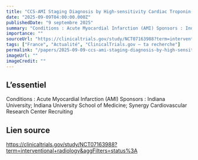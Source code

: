 ```yaml
---
title: "CCS-AMI Staging Diagnosis by High-sensitivity Cardiac Troponin-I"
date: "2025-09-09T04:00:00.000Z"
publishedDate: "9 septembre 2025"
summary: "Conditions : Acute Myocardial Infarction (AMI) Sponsors : Indiana University; Indiana University School of Medicine; Synergy Cardiovascular Research Center Recruiting"
importance: ""
sourceUrl: "https://clinicaltrials.gov/study/NCT07163988?term=interventional+radiology&aggFilters=status%3A"
tags: ["France", "Actualité", "ClinicalTrials.gov — ta recherche"]
permalink: "/papers/2025-09-09-ccs-ami-staging-diagnosis-by-high-sensitivity-cardiac-troponin-i"
imageUrl: ""
imageCredit: ""
---
```


## L’essentiel

Conditions : Acute Myocardial Infarction (AMI) Sponsors : Indiana University; Indiana University School of Medicine; Synergy Cardiovascular Research Center Recruiting

## Lien source

https://clinicaltrials.gov/study/NCT07163988?term=interventional+radiology&aggFilters=status%3A
